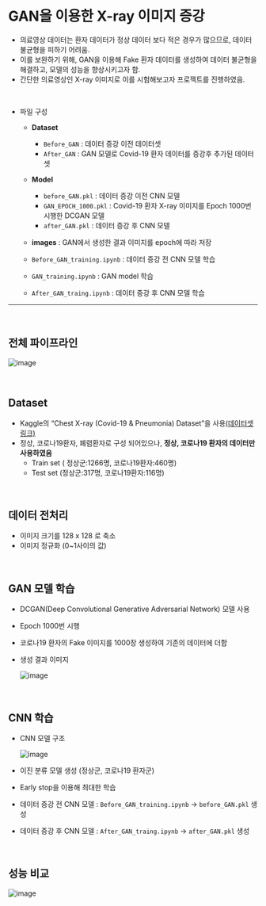 # GAN을 이용한 X-ray 이미지 증강

- 의료영상 데이터는 환자 데이터가 정상 데이터 보다 적은 경우가 많으므로, 데이터 불균형을 피하기 어려움.  
- 이를 보완하기 위해, GAN을 이용해 Fake 환자 데이터를 생성하여 데이터 불균형을 해결하고, 모델의 성능을 향상시키고자 함.  
- 간단한 의료영상인 X-ray 이미지로 이를 시험해보고자 프로젝트를 진행하였음.
<br>

- 파일 구성
  - **Dataset**
    - `Before_GAN` : 데이터 증강 이전 데이터셋
    - `After_GAN` : GAN 모델로 Covid-19 환자 데이터를 증강후 추가된 데이터셋
  - **Model**
    - `before_GAN.pkl` : 데이터 증강 이전 CNN 모델
    - `GAN_EPOCH_1000.pkl` : Covid-19 환자 X-ray 이미지를 Epoch 1000번 시행한 DCGAN 모델
    - `after_GAN.pkl` : 데이터 증강 후 CNN 모델

  - **images** : GAN에서 생성한 결과 이미지를 epoch에 따라 저장

  - `Before_GAN_training.ipynb` : 데이터 증강 전 CNN 모델 학습
  - `GAN_training.ipynb` : GAN model 학습
  - `After_GAN_traing.ipynb` : 데이터 증강 후 CNN 모델 학습
---
<br>

## 전체 파이프라인
![image](https://user-images.githubusercontent.com/77204538/166177996-51fc7ccf-6ebb-43a6-a285-3dc603689ff8.png)

<br>


## Dataset
- Kaggle의 “Chest X-ray (Covid-19 & Pneumonia) Dataset”을 사용[(데이터셋 링크)](https://www.kaggle.com/djibybalde/dcgan-keras-chest-x-ray-images)
- 정상, 코로나19환자, 폐렴환자로 구성 되어있으나, __정상, 코로나19 환자의 데이터만 사용하였음__
  - Train set ( 정상군:1266명, 코로나19환자:460명)
  - Test set (정상군:317명, 코로나19환자:116명)

<br>

## 데이터 전처리
- 이미지 크기를 128 x 128 로 축소
- 이미지 정규화 (0~1사이의 값)

<br>

## GAN 모델 학습
- DCGAN(Deep Convolutional Generative Adversarial Network) 모델 사용
- Epoch 1000번 시행
- 코로나19 환자의 Fake 이미지를 1000장 생성하여 기존의 데이터에 더함
- 생성 결과 이미지

  ![image](https://user-images.githubusercontent.com/77204538/166178892-5c2f7e9a-1edd-428a-8b3e-3d35d032980e.png)


<br>

## CNN 학습
- CNN 모델 구조

  ![image](https://user-images.githubusercontent.com/77204538/166178321-88453258-5704-42e6-a6c4-a1f750364038.png)
  
- 이진 분류 모델 생성 (정상군, 코로나19 환자군)
- Early stop을 이용해 최대한 학습
- 데이터 증강 전 CNN 모델 : `Before_GAN_training.ipynb` -> `before_GAN.pkl` 생성
- 데이터 증강 후 CNN 모델 : `After_GAN_traing.ipynb` -> `after_GAN.pkl` 생성

<br>

## 성능 비교
![image](https://user-images.githubusercontent.com/77204538/166179042-cdd394fd-81f4-4588-90a9-6f181b0ab8b1.png)


